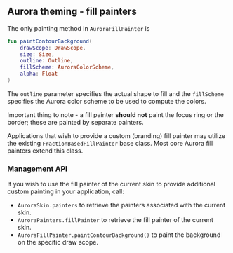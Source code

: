 ## Aurora theming - fill painters

The only painting method in `AuroraFillPainter` is

```kotlin
fun paintContourBackground(
    drawScope: DrawScope,
    size: Size,
    outline: Outline,
    fillScheme: AuroraColorScheme,
    alpha: Float
)
```

The `outline` parameter specifies the actual shape to fill and the `fillScheme` specifies the Aurora color scheme to be used to compute the colors.

Important thing to note - a fill painter **should not** paint the focus ring or the border; these are painted by separate painters.

Applications that wish to provide a custom (branding) fill painter may utilize the existing `FractionBasedFillPainter` base class. Most core Aurora fill painters extend this class.

### Management API

If you wish to use the fill painter of the current skin to provide additional custom painting in your application, call:

* `AuroraSkin.painters` to retrieve the painters associated with the current skin.
* `AuroraPainters.fillPainter` to retrieve the fill painter of the current skin.
* `AuroraFillPainter.paintContourBackground()` to paint the background on the specific draw scope.
